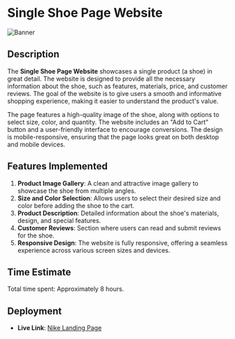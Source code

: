 # Single Shoe Page Website

![Banner](https://i.postimg.cc/prv4hzVZ/image.png)

## Description
The **Single Shoe Page Website** showcases a single product (a shoe) in great detail. The website is designed to provide all the necessary information about the shoe, such as features, materials, price, and customer reviews. The goal of the website is to give users a smooth and informative shopping experience, making it easier to understand the product's value.

The page features a high-quality image of the shoe, along with options to select size, color, and quantity. The website includes an "Add to Cart" button and a user-friendly interface to encourage conversions. The design is mobile-responsive, ensuring that the page looks great on both desktop and mobile devices.

## Features Implemented
1. **Product Image Gallery**: A clean and attractive image gallery to showcase the shoe from multiple angles.
2. **Size and Color Selection**: Allows users to select their desired size and color before adding the shoe to the cart.
3. **Product Description**: Detailed information about the shoe's materials, design, and special features.
4. **Customer Reviews**: Section where users can read and submit reviews for the shoe.
5. **Responsive Design**: The website is fully responsive, offering a seamless experience across various screen sizes and devices.

## Time Estimate
Total time spent: Approximately 8 hours.

## Deployment
- **Live Link**: [Nike Landing Page](https://nike-landing-page-sage.vercel.app/)
